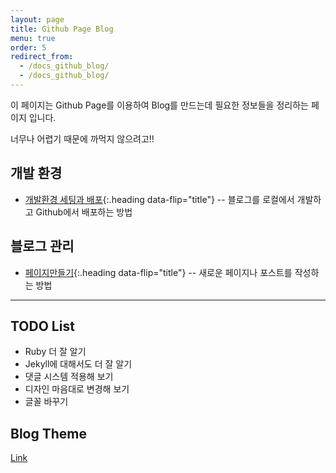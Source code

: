 ```yaml
---
layout: page
title: Github Page Blog
menu: true
order: 5
redirect_from:
  - /docs_github_blog/
  - /docs_github_blog/  
---
```


이 페이지는 Github Page를 이용하여 Blog를 만드는데 필요한 정보들을 정리하는 페이지 입니다.

너무나 어렵기 때문에 까먹지 않으려고!!

## 개발 환경
* [개발환경 세팅과 배포]{:.heading data-flip="title"} -- 블로그를 로컬에서 개발하고 Github에서 배포하는 방법  


## 블로그 관리 

* [페이지만들기]{:.heading data-flip="title"} -- 새로운 페이지나 포스트를 작성하는 방법 

---
## TODO List
- Ruby 더 잘 알기
- Jekyll에 대해서도 더 잘 알기 
- 댓글 시스템 적용해 보기 
- 디자인 마음대로 변경해 보기 
- 글꼴 바꾸기 



## Blog Theme
[Link]

[Link]: https://qwtel.com/hydejack/blog/
[페이지만들기]: create_page
[개발환경 세팅과 배포]: dev


